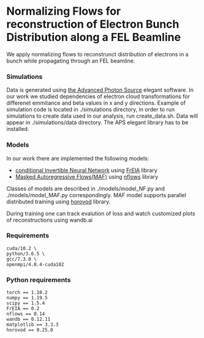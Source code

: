 # Normalizing Flows for reconstruction of Electron Bunch Distribution along a FEL Beamline

We apply normalizing flows to reconstrunct distribution of electrons in a bunch while propagating through an FEL beamline. 

### Simulations

Data is generated using [the Advanced Photon Source](https://www.aps.anl.gov/Accelerator-Operations-Physics/Software) elegant software. 
In our work we studied dependencies of electron cloud transformations for differenet emmitance and beta values in x and y directions. 
Example of simulation code is located in ./simulations directory, in order to run simulations to create data used in our analysis, run create_data.sh.
Data will appear in ./simulations/data directory. The APS elegant library has to be installed.

### Models

In our work there are implemented the following models:

* [conditional Invertible Neural Network](https://arxiv.org/abs/1907.02392) using [FrEIA](https://github.com/vislearn/FrEIA) library
* [Masked Autoregressive Flows(MAF)](https://papers.nips.cc/paper/2017/hash/6c1da886822c67822bcf3679d04369fa-Abstract.html) using [nflows](https://github.com/bayesiains/nflows) library

Classes of models are described in ./models/model_NF.py and ./models/model_MAF.py correspondingly.
MAF model supports parallel distributed training using [horovod](https://github.com/horovod/horovod) library.

During training one can track evalution of loss and watch customized plots of reconstructions using wandb.ai

### Requirements
    cuda/10.2 \
    python/3.6.5 \
    gcc/7.3.0 \
    openmpi/4.0.4-cuda102 
    
### Python requirements
    torch == 1.10.2
    numpy == 1.19.5
    scipy == 1.5.4
    FrEIA == 0.2
    nflows == 0.14
    wandb == 0.12.11
    matplotlib == 3.3.3
    horovod == 0.25.0